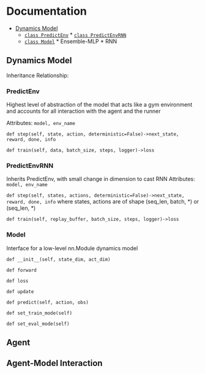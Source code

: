 # Documentation

* [Dynamics Model](#dynamicsmodel)
   * [`class PredictEnv`](#predictenv)
         * [`class PredictEnvRNN`](#predictenvrnn)
   * [`class Model`](#model)
         * Ensemble-MLP
         * RNN
    
## Dynamics Model
Inheritance Relationship:

    
### PredictEnv
Highest level of abstraction of the model that acts like a gym environment and accounts for all interaction with the agent and the runner

Attributes: `model, env_name`

`def step(self, state, action, deterministic=False)->next_state, reward, done, info`

`def train(self, data, batch_size, steps, logger)->loss`
       
### PredictEnvRNN
Inherits PredictEnv, with small change in dimension to cast RNN
Attributes: `model, env_name`

`def step(self, states, actions, deterministic=False)->next_state, reward, done, info`
where states, actions are of shape (seq_len, batch, \*) or (seq_len, \*)

`def train(self, replay_buffer, batch_size, steps, logger)->loss`

### Model
Interface for a low-level nn.Module dynamics model

`def __init__(self, state_dim, act_dim)`

`def forward`

`def loss`

`def update`

`def predict(self, action, obs)`

`def set_train_mode(self)`

`def set_eval_mode(self)`

## Agent

## Agent-Model Interaction

